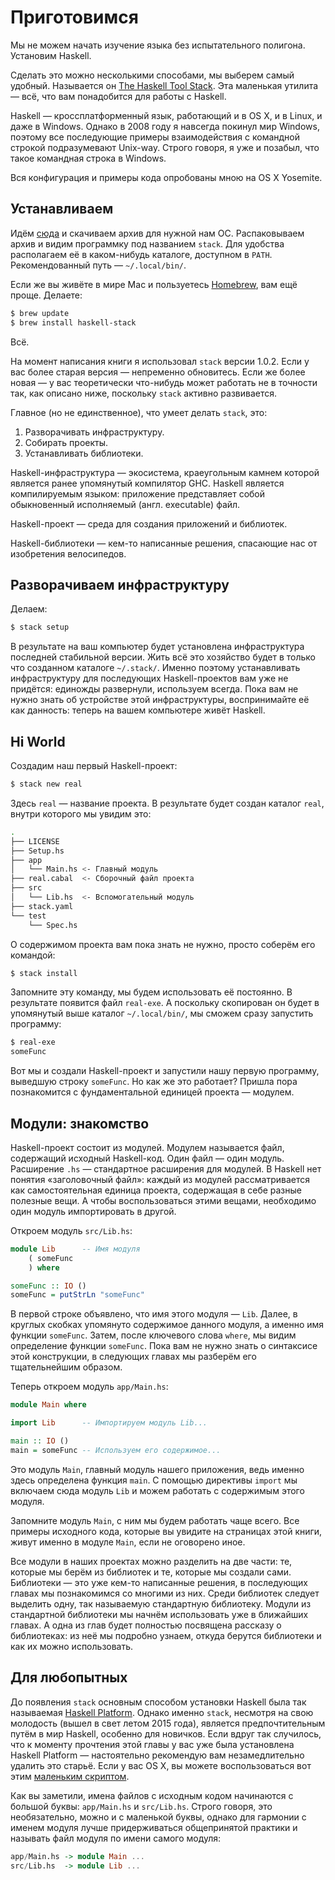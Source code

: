 # Приготовимся

Мы не можем начать изучение языка без испытательного полигона. Установим Haskell.

Сделать это можно несколькими способами, мы выберем самый удобный. Называется он [The Haskell Tool Stack](http://haskellstack.org/). Эта маленькая утилита &mdash; всё, что вам понадобится для работы с Haskell.

Haskell &mdash; кроссплатформенный язык, работающий и в OS X, и в Linux, и даже в Windows. Однако в 2008 году я навсегда покинул мир Windows, поэтому все последующие примеры взаимодействия с командной строкой подразумевают Unix-way. Строго говоря, я уже и позабыл, что такое командная строка в Windows.

Вся конфигурация и примеры кода опробованы мною на OS X Yosemite.

## Устанавливаем

Идём [сюда](http://docs.haskellstack.org/en/stable/install_and_upgrade.html) и скачиваем архив для нужной нам ОС. Распаковываем архив и видим программку под названием `stack`. Для удобства располагаем её в каком-нибудь каталоге, доступном в `PATH`. Рекомендованный путь &mdash; `~/.local/bin/`.

Если же вы живёте в мире Mac и пользуетесь [Homebrew](http://brew.sh/), вам ещё проще. Делаете:

```bash
$ brew update
$ brew install haskell-stack
```

Всё.

На момент написания книги я использовал `stack` версии 1.0.2. Если у вас более старая версия &mdash; непременно обновитесь. Если же более новая &mdash; у вас теоретически что-нибудь может работать не в точности так, как описано ниже, поскольку `stack` активно развивается.

Главное (но не единственное), что умеет делать `stack`, это:

1. Разворачивать инфраструктуру.
2. Собирать проекты.
3. Устанавливать библиотеки.

Haskell-инфраструктура &mdash; экосистема, краеугольным камнем которой является ранее упомянутый компилятор GHC. Haskell является компилируемым языком: приложение представляет собой обыкновенный исполняемый (англ. executable) файл.

Haskell-проект &mdash; среда для создания приложений и библиотек.

Haskell-библиотеки &mdash; кем-то написанные решения, спасающие нас от изобретения велосипедов.

## Разворачиваем инфраструктуру

Делаем:

```bash
$ stack setup
```

В результате на ваш компьютер будет установлена инфраструктура последней стабильной версии. Жить всё это хозяйство будет в только что созданном каталоге `~/.stack/`. Именно поэтому устанавливать инфраструктуру для последующих Haskell-проектов вам уже не придётся: единожды развернули, используем всегда. Пока вам не нужно знать об устройстве этой инфраструктуры, воспринимайте её как данность: теперь на вашем компьютере живёт Haskell.

## Hi World

Создадим наш первый Haskell-проект:

```bash
$ stack new real
```

Здесь `real` &mdash; название проекта. В результате будет создан каталог `real`, внутри которого мы увидим это:

```bash
.
├── LICENSE
├── Setup.hs
├── app
│   └── Main.hs <- Главный модуль
├── real.cabal  <- Сборочный файл проекта
├── src
│   └── Lib.hs  <- Вспомогательный модуль
├── stack.yaml
└── test
    └── Spec.hs
```

О содержимом проекта вам пока знать не нужно, просто соберём его командой:

```bash
$ stack install
```

Запомните эту команду, мы будем использовать её постоянно. В результате появится файл `real-exe`. А поскольку скопирован он будет в упомянутый выше каталог `~/.local/bin/`, мы сможем сразу запустить программу:

```bash
$ real-exe
someFunc
```

Вот мы и создали Haskell-проект и запустили нашу первую программу, выведшую строку `someFunc`. Но как же это работает? Пришла пора познакомится с фундаментальной единицей проекта &mdash; модулем.

## Модули: знакомство

Haskell-проект состоит из модулей. Модулем называется файл, содержащий исходный Haskell-код. Один файл &mdash; один модуль. Расширение `.hs` &mdash; стандартное расширения для модулей. В Haskell нет понятия &laquo;заголовочный файл&raquo;: каждый из модулей рассматривается как самостоятельная единица проекта, содержащая в себе разные полезные вещи. А чтобы воспользоваться этими вещами, необходимо один модуль импортировать в другой.

Откроем модуль `src/Lib.hs`:

```haskell
module Lib      -- Имя модуля
    ( someFunc
    ) where

someFunc :: IO ()
someFunc = putStrLn "someFunc"
```

В первой строке объявлено, что имя этого модуля &mdash; `Lib`. Далее, в круглых скобках упомянуто содержимое данного модуля, а именно имя функции `someFunc`. Затем, после ключевого слова `where`, мы видим определение функции `someFunc`. Пока вам не нужно знать о синтаксисе этой конструкции, в следующих главах мы разберём его тщательнейшим образом.

Теперь откроем модуль `app/Main.hs`:

```haskell
module Main where

import Lib      -- Импортируем модуль Lib...

main :: IO ()
main = someFunc -- Используем его содержимое...
```

Это модуль `Main`, главный модуль нашего приложения, ведь именно здесь определена функция `main`. С помощью директивы `import` мы включаем сюда модуль `Lib` и можем работать с содержимым этого модуля.

Запомните модуль `Main`, с ним мы будем работать чаще всего. Все примеры исходного кода, которые вы увидите на страницах этой книги, живут именно в модуле `Main`, если не оговорено иное.

Все модули в наших проектах можно разделить на две части: те, которые мы берём из библиотек и те, которые мы создали сами. Библиотеки &mdash; это уже кем-то написанные решения, в последующих главах мы познакомимся со многими из них. Среди библиотек следует выделить одну, так называемую стандартную библиотеку. Модули из стандартной библиотеки мы начнём использовать уже в ближайших главах. А одна из глав будет полностью посвящена рассказу о библиотеках: из неё мы подробно узнаем, откуда берутся библиотеки и как их можно использовать.

## Для любопытных

До появления `stack` основным способом установки Haskell была так называемая [Haskell Platform](https://www.haskell.org/platform/). Однако именно `stack`, несмотря на свою молодость (вышел в свет летом 2015 года), является предпочтительным путём в мир Haskell, особенно для новичков. Если вдруг так случилось, что к моменту прочтения этой главы у вас уже была установлена Haskell Platform &mdash; настоятельно рекомендую вам незамедлительно удалить это старьё. Если у вас OS X, вы можете воспользоваться вот этим [маленьким скриптом](https://gist.github.com/denisshevchenko/9e8ba45fdaa4e4e8cd04).

Как вы заметили, имена файлов с исходным кодом начинаются с большой буквы: `app/Main.hs` и `src/Lib.hs`. Строго говоря, это необязательно, можно и с маленькой буквы, однако для гармонии с именем модуля лучше придерживаться общепринятой практики и называть файл модуля по имени самого модуля:

```haskell
app/Main.hs -> module Main ...
src/Lib.hs  -> module Lib ...
```

